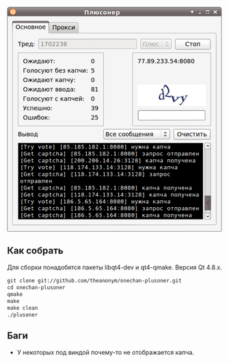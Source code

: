 ![Скриншот](https://github.com/theanonym/onechan-plusoner/raw/master/screenshot.png)

## Как собрать
Для сборки понадобятся пакеты libqt4-dev и qt4-qmake. Версия Qt 4.8.x.

    git clone git://github.com/theanonym/onechan-plusoner.git
    cd onechan-plusoner
    qmake
    make
    make clean
    ./plusoner

## Баги
* У некоторых под виндой почему-то не отображается капча.
